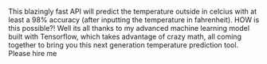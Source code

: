 This blazingly fast API will predict the temperature outside in celcius with at least a 98% accuracy (after inputting the temperature in fahrenheit). HOW is this possible?! Well its all thanks to my advanced machine learning model built with Tensorflow, which takes advantage of crazy math, all coming together to bring you this next generation temperature prediction tool. Please hire me